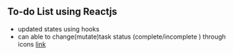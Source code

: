 ## To-do List using Reactjs 
- updated states using hooks 
- can able to change(mutate)task status (complete/incomplete ) through icons
[link](https://heuristic-hypatia-371438.netlify.app/)
